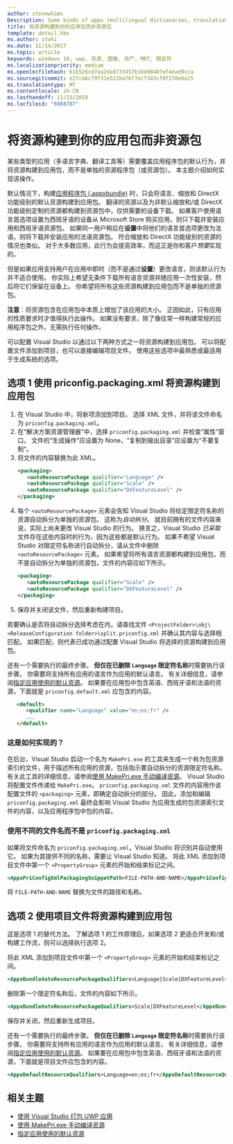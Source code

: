 ```yaml
---
author: stevewhims
Description: Some kinds of apps (multilingual dictionaries, translation tools, etc.) need to override the default behavior of an app bundle, and build resources into the app package instead of having them in separate resource packages. This topic explains how to do that.
title: 将资源构建到你的应用包而非资源包
template: detail.hbs
ms.author: stwhi
ms.date: 11/14/2017
ms.topic: article
keywords: windows 10, uwp, 资源, 图像, 资产, MRT, 限定符
ms.localizationpriority: medium
ms.openlocfilehash: 61b526cd7aa2da8733457b16dd0487ef4ead9cca
ms.sourcegitcommit: e2fca6c79f31e521ba76f7ecf343cf8f278e6a15
ms.translationtype: MT
ms.contentlocale: zh-CN
ms.lasthandoff: 11/15/2018
ms.locfileid: "6988707"
---
```

# <a name="build-resources-into-your-app-package-instead-of-into-a-resource-pack"></a>将资源构建到你的应用包而非资源包

某些类型的应用（多语言字典、翻译工具等）需要覆盖应用程序包的默认行为，并将资源构建到应用包，而不是单独的资源程序包（或资源包）。 本主题介绍如何实现该操作。

默认情况下，构建[应用程序包 (.appxbundle)](../packaging/packaging-uwp-apps.md) 时，只会将语言、缩放和 DirectX 功能级别的默认资源构建到应用包。 翻译的资源以及为非默认缩放和/或 DirectX 功能级别定制的资源都构建到资源包中，仅供需要的设备下载。 如果客户使用语言首选项设置为西班牙语的设备从 Microsoft Store 购买应用，则只下载并安装应用和西班牙语资源包。 如果同一用户稍后在**设置**中将他们的语言首选项更改为法语，则将下载并安装应用的法语资源包。 符合缩放和 DirectX 功能级别的资源的情况也类似。 对于大多数应用，此行为会提高效率，而这正是你和客户*想要*实现的。

但是如果应用支持用户在应用中即时（而不是通过**设置**）更改语言，则该默认行为并不适合使用。 你实际上希望无条件下载所有语言资源并随应用一次性安装，然后将它们保留在设备上。 你希望将所有这些资源构建到应用包而不是单独的资源包。

**注意**：将资源包含在应用包中本质上增加了该应用的大小。 正因如此，只有应用的性质要求时才值得执行此操作。 如果没有要求，除了像往常一样构建常规的应用程序包之外，无需执行任何操作。

可以配置 Visual Studio 以通过以下两种方式之一将资源构建到应用包。 可以将配置文件添加到项目，也可以直接编辑项目文件。 使用这些选项中最熟悉或最适用于生成系统的选项。

## <a name="option-1-use-priconfigpackagingxml-to-build-resources-into-your-app-package"></a>选项 1 使用 priconfig.packaging.xml 将资源构建到应用包

1. 在 Visual Studio 中，将新项添加到项目。 选择 XML 文件，并将该文件命名为 `priconfig.packaging.xml`。
2. 在“解决方案资源管理器”中，选择 `priconfig.packaging.xml` 并检查“属性”窗口。 文件的“生成操作”应设置为 None，“复制到输出目录”应设置为“不要复制”。
3. 将文件的内容替换为此 XML。
   ```xml
   <packaging>
      <autoResourcePackage qualifier="Language" />
      <autoResourcePackage qualifier="Scale" />
      <autoResourcePackage qualifier="DXFeatureLevel" />
   </packaging>
   ```
4. 每个 `<autoResourcePackage>` 元素会告知 Visual Studio 将给定限定符名称的资源自动拆分为单独的资源包。 这称为*自动拆分*。 就目前拥有的文件内容来说，实际上尚未更改 Visual Studio 的行为。 换言之，Visual Studio *已采取*文件存在这些内容时的行为，因为这些都是默认行为。 如果不希望 Visual Studio 对限定符名称进行自动拆分，请从文件中删除 `<autoResourcePackage>` 元素。 如果希望将所有语言资源都构建到应用包，而不是自动拆分为单独的资源包，文件的内容应如下所示。
   ```xml
   <packaging>
      <autoResourcePackage qualifier="Scale" />
      <autoResourcePackage qualifier="DXFeatureLevel" />
   </packaging>
   ```
5. 保存并关闭该文件，然后重新构建项目。

若要确认是否将自动拆分选择考虑在内，请查找文件 `<ProjectFolder>\obj\<ReleaseConfiguration folder>\split.priconfig.xml` 并确认其内容与选择相匹配。 如果匹配，则代表已成功通过配置 Visual Studio 将选择的资源构建到应用包。

还有一个需要执行的最终步骤。 **但仅在已删除 `Language` 限定符名称**时需要执行该步骤。 你需要将支持所有应用的语言作为应用的默认语言。 有关详细信息，请参阅[指定应用使用的默认资源](specify-default-resources-installed.md)。 如果要在应用包中包含英语、西班牙语和法语的资源，下面就是 `priconfig.default.xml` 应包含的内容。

```xml
   <default>
      <qualifier name="Language" value="en;es;fr" />
      ...
   </default>
```

### <a name="how-does-this-work"></a>这是如何实现的？

在后台，Visual Studio 启动一个名为 `MakePri.exe` 的工具来生成一个称为包资源索引的文件，用于描述所有应用的资源，包括指示要自动拆分的资源限定符名称。 有关此工具的详细信息，请参阅[使用 MakePri.exe 手动编译资源](compile-resources-manually-with-makepri.md)。 Visual Studio 将配置文件传递给 `MakePri.exe`。 `priconfig.packaging.xml` 文件的内容用作该配置文件的 `<packaging>` 元素，即确定自动拆分的部分。 因此，添加和编辑 `priconfig.packaging.xml` 最终会影响 Visual Studio 为应用生成的包资源索引文件的内容，以及应用程序包中包的内容。

### <a name="using-a-different-file-name-than-priconfigpackagingxml"></a>使用不同的文件名而不是 `priconfig.packaging.xml`

如果将文件命名为 `priconfig.packaging.xml`，Visual Studio 将识别并自动使用它。 如果为其提供不同的名称，需要让 Visual Studio 知道。 将此 XML 添加到项目文件中第一个 `<PropertyGroup>` 元素的开始和结束标记之间。

```xml
<AppxPriConfigXmlPackagingSnippetPath>FILE-PATH-AND-NAME</AppxPriConfigXmlPackagingSnippetPath>
```

将 `FILE-PATH-AND-NAME` 替换为文件的路径和名称。

## <a name="option-2-use-your-project-file-to-build-resources-into-your-app-package"></a>选项 2 使用项目文件将资源构建到应用包

这是选项 1 的替代方法。 了解选项 1 的工作原理后，如果选项 2 更适合开发和/或构建工作流，则可以选择执行选项 2。

将此 XML 添加到项目文件中第一个 `<PropertyGroup>` 元素的开始和结束标记之间。

```xml
<AppxBundleAutoResourcePackageQualifiers>Language|Scale|DXFeatureLevel</AppxBundleAutoResourcePackageQualifiers>
```

删除第一个限定符名称后，文件的内容如下所示。

```xml
<AppxBundleAutoResourcePackageQualifiers>Scale|DXFeatureLevel</AppxBundleAutoResourcePackageQualifiers>
```

保存并关闭，然后重新生成项目。

还有一个需要执行的最终步骤。 **但仅在已删除 `Language` 限定符名称**时需要执行该步骤。 你需要将支持所有应用的语言作为应用的默认语言。 有关详细信息，请参阅[指定应用使用的默认资源](specify-default-resources-installed.md)。 如果要在应用包中包含英语、西班牙语和法语的资源，下面就是项目文件应包含的内容。

```xml
<AppxDefaultResourceQualifiers>Language=en;es;fr</AppxDefaultResourceQualifiers>
```

## <a name="related-topics"></a>相关主题

* [使用 Visual Studio 打包 UWP 应用](../packaging/packaging-uwp-apps.md)
* [使用 MakePri.exe 手动编译资源](compile-resources-manually-with-makepri.md)
* [指定应用使用的默认资源](specify-default-resources-installed.md)